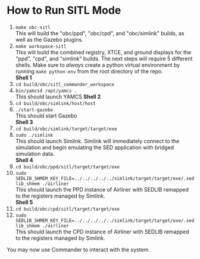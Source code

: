 # How to Run SITL Mode
1. ```make obc-sitl```  
 This will build the "obc/ppd", "obc/cpd", and "obc/simlink" builds, as well as the Gazebo plugins.
2. ```make workspace-sitl```  
 This will build the combined registry, XTCE, and ground displays for the "ppd", "cpd", and "simlink" builds.
 The next steps will require 5 different shells. Make sure to *always* create a python virtual environment by running ```make python-env``` from the root directory of the repo.  
 **Shell 1**
3. ```cd build/obc/sitl_commander_workspace```
4. ```bin/yamcsd /opt/yamcs .```  
 This should launch YAMCS
 **Shell 2**
5. ```cd build/obc/simlink/host/host```
6. ```./start-gazebo```  
 This should start Gazebo  
 **Shell 3**
7. ```cd build/obc/simlink/target/target/exe```
8. ```sudo ./simlink```  
 This should launch Simlink.  Simlink will immediately connect to the simulation and begin emulating the SED application with bridged simulation data.  
 **Shell 4**
9. ```cd build/obc/ppd/sitl/target/target/exe```
10. ```sudo SEDLIB_SHMEM_KEY_FILE=../../../../../simlink/target/target/exe/.sedlib_shmem ./airliner```  
 This should launch the PPD instance of Airliner with SEDLIB remapped to the registers managed by Simlink.  
 **Shell 5**
11. ```cd build/obc/cpd/sitl/target/target/exe```
12. ```sudo SEDLIB_SHMEM_KEY_FILE=../../../../../simlink/target/target/exe/.sedlib_shmem ./airliner```  
 This should launch the CPD instance of Airliner with SEDLIB remapped to the registers managed by Simlink.  

You may now use Commander to interact with the system.
